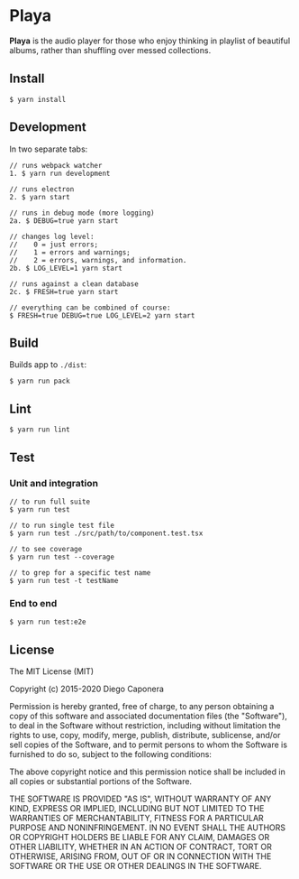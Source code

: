 # Playa

**Playa** is the audio player for those who enjoy thinking in playlist of beautiful albums, rather than shuffling over messed collections.

## Install

```
$ yarn install
```

## Development

In two separate tabs:

```
// runs webpack watcher
1. $ yarn run development

// runs electron
2. $ yarn start

// runs in debug mode (more logging)
2a. $ DEBUG=true yarn start

// changes log level:
//    0 = just errors;
//    1 = errors and warnings;
//    2 = errors, warnings, and information.
2b. $ LOG_LEVEL=1 yarn start

// runs against a clean database
2c. $ FRESH=true yarn start

// everything can be combined of course:
$ FRESH=true DEBUG=true LOG_LEVEL=2 yarn start
```

## Build

Builds app to `./dist`:

```
$ yarn run pack
```

## Lint

```
$ yarn run lint
```

## Test

### Unit and integration

```
// to run full suite
$ yarn run test

// to run single test file
$ yarn run test ./src/path/to/component.test.tsx

// to see coverage
$ yarn run test --coverage

// to grep for a specific test name
$ yarn run test -t testName
```

### End to end

```
$ yarn run test:e2e
```

## License

The MIT License (MIT)

Copyright (c) 2015-2020 Diego Caponera

Permission is hereby granted, free of charge, to any person obtaining a copy of this software and associated documentation files (the "Software"), to deal in the Software without restriction, including without limitation the rights to use, copy, modify, merge, publish, distribute, sublicense, and/or sell copies of the Software, and to permit persons to whom the Software is furnished to do so, subject to the following conditions:

The above copyright notice and this permission notice shall be included in all copies or substantial portions of the Software.

THE SOFTWARE IS PROVIDED "AS IS", WITHOUT WARRANTY OF ANY KIND, EXPRESS OR IMPLIED, INCLUDING BUT NOT LIMITED TO THE WARRANTIES OF MERCHANTABILITY, FITNESS FOR A PARTICULAR PURPOSE AND NONINFRINGEMENT. IN NO EVENT SHALL THE AUTHORS OR COPYRIGHT HOLDERS BE LIABLE FOR ANY CLAIM, DAMAGES OR OTHER LIABILITY, WHETHER IN AN ACTION OF CONTRACT, TORT OR OTHERWISE, ARISING FROM, OUT OF OR IN CONNECTION WITH THE SOFTWARE OR THE USE OR OTHER DEALINGS IN THE SOFTWARE.
